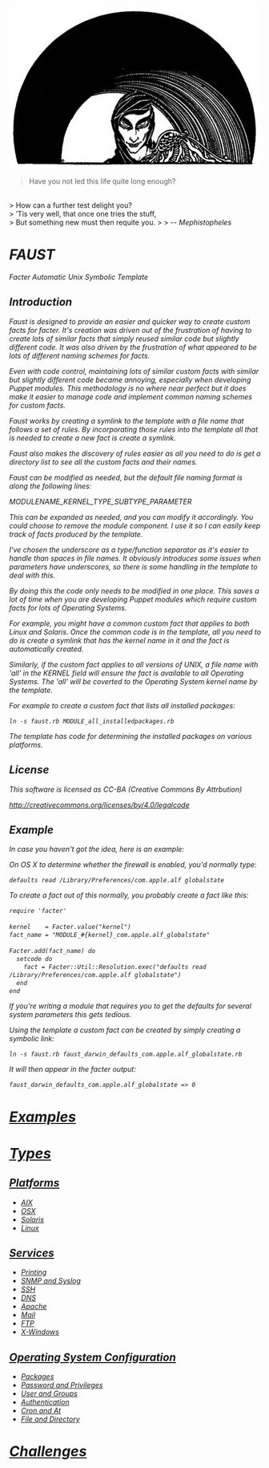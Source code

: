 ![alt tag](https://raw.githubusercontent.com/lateralblast/faust/master/faust.jpg)

> Have you not led this life quite long enough?
<br>
> How can a further test delight you?
<br>
> ’Tis very well, that once one tries the stuff,
<br>
> But something new must then requite you.
>
> -- <cite>Mephistopheles<cite>

FAUST
=====

Facter Automatic Unix Symbolic Template

Introduction
------------

Faust is designed to provide an easier and quicker way to create custom
facts for facter. It's creation was driven out of the frustration of having
to create lots of similar facts that simply reused similar code but slightly
different code. It was also driven by the frustration of what appeared to be
lots of different naming schemes for facts.

Even with code control, maintaining lots of similar custom facts with similar
but slightly different code became annoying, especially when developing Puppet
modules. This methodology is no where near perfect but it does make it easier
to manage code and implement common naming schemes for custom facts.

Faust works by creating a symlink to the template with a file name that
follows a set of rules.  By incorporating those rules into the template all
that is needed to create a new fact is create a symlink.

Faust also makes the discovery of rules easier as all you need to do is get
a directory list to see all the custom facts and their names.

Faust can be modified as needed, but the default file naming format is along
the following lines:

MODULENAME_KERNEL_TYPE_SUBTYPE_PARAMETER

This can be expanded as needed, and you can modify it accordingly. You could
choose to remove the module component. I use it so I can easily keep track
of facts produced by the template.

I've chosen the underscore as a type/function separator as it's easier to
handle than spaces in file names. It obviously introduces some issues when
parameters have underscores, so there is some handling in the template to
deal with this.

By doing this the code only needs to be modified in one place. This saves a
lot of time when you are developing Puppet modules which require custom facts
for lots of Operating Systems.

For example, you might have a common custom fact that applies to both Linux
and Solaris. Once the common code is in the template, all you need to do is
create a symlink that has the kernel name in it and the fact is automatically
created.

Similarly, if the custom fact applies to all versions of UNIX, a file name
with 'all' in the KERNEL field will ensure the fact is available to all
Operating Systems. The 'all' will be coverted to the Operating System kernel
name by the template.

For example to create a custom fact that lists all installed packages:

```
ln -s faust.rb MODULE_all_installedpackages.rb
```

The template has code for determining the installed packages on various
platforms.

License
-------

This software is licensed as CC-BA (Creative Commons By Attrbution)

http://creativecommons.org/licenses/by/4.0/legalcode

Example
-------

In case you haven't got the idea, here is an example:

On OS X to determine whether the firewall is enabled, you'd normally type:

```
defaults read /Library/Preferences/com.apple.alf globalstate
```

To create a fact out of this normally, you probably create a fact like this:

```
require 'facter'

kernel    = Facter.value("kernel")
fact_name = "MODULE_#{kernel}_com.apple.alf_globalstate"

Facter.add(fact_name) do
  setcode do
    fact = Facter::Util::Resolution.exec("defaults read /Library/Preferences/com.apple.alf globalstate")
  end
end
```

If you're writing a module that requires you to get the defaults for several
system parameters this gets tedious.

Using the template a custom fact can be created by simply creating a symbolic link:

```
ln -s faust.rb faust_darwin_defaults_com.apple.alf_globalstate.rb
```

It will then appear in the facter output:

```
faust_darwin_defaults_com.apple.alf_globalstate => 0
```

# [Examples](https://github.com/lateralblast/faust/wiki/2.-Examples) #

# [Types](https://github.com/lateralblast/faust/wiki/3.-Types) #

## [Platforms](https://github.com/lateralblast/faust/wiki/3.1.-Platforms) ##

- [AIX](https://github.com/lateralblast/faust/wiki/3.1.1.-AIX)
- [OSX](https://github.com/lateralblast/faust/wiki/3.1.2.-OSX)
- [Solaris](https://github.com/lateralblast/faust/wiki/3.1.3.-Solaris)
- [Linux](https://github.com/lateralblast/faust/wiki/3.1.4.-Linux)

## [Services](https://github.com/lateralblast/faust/wiki/3.2.-Services) ##

- [Printing](https://github.com/lateralblast/faust/wiki/3.2.1.-Printing)
- [SNMP and Syslog](https://github.com/lateralblast/faust/wiki/3.2.2.-SNMP-And-Syslog)
- [SSH](https://github.com/lateralblast/faust/wiki/3.2.3.-SSH)
- [DNS](https://github.com/lateralblast/faust/wiki/3.2.4.-DNS)
- [Apache](https://github.com/lateralblast/faust/wiki/3.2.5.-Apache)
- [Mail](https://github.com/lateralblast/faust/wiki/3.2.6.-Mail)
- [FTP](https://github.com/lateralblast/faust/wiki/3.2.7.-FTP)
- [X-Windows](3.2.8.-X-Windows)

## [Operating System Configuration](https://github.com/lateralblast/faust/wiki/3.3.-Operating-System-Configuration) ##

- [Packages](https://github.com/lateralblast/faust/wiki/3.3.1.-Packages)
- [Password and Privileges](https://github.com/lateralblast/faust/wiki/3.3.2.-Password-And-Privileges)
- [User and Groups](https://github.com/lateralblast/faust/wiki/3.3.3.-User-And-Group)
- [Authentication](https://github.com/lateralblast/faust/wiki/3.3.4.-Authentication)
- [Cron and At](https://github.com/lateralblast/faust/wiki/3.3.5.-Cron-And-At)
- [File and Directory](https://github.com/lateralblast/faust/wiki/3.3.6.-File-And-Directory)

# [Challenges](https://github.com/lateralblast/faust/wiki/4.-Challenges) #
